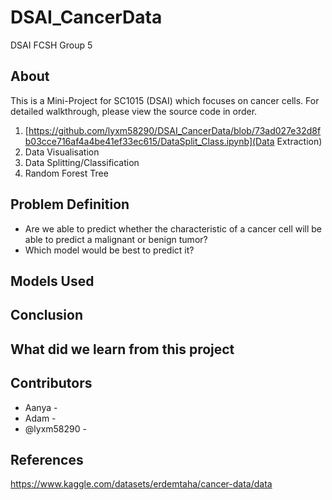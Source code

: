 # DSAI_CancerData
DSAI FCSH Group 5

## About
This is a Mini-Project for SC1015 (DSAI) which focuses on cancer cells. For detailed walkthrough, please view the source code in order.
1. [https://github.com/lyxm58290/DSAI_CancerData/blob/73ad027e32d8fb03cce716af4a4be41ef33ec615/DataSplit_Class.ipynb](Data Extraction) 
2. Data Visualisation
3. Data Splitting/Classification
4. Random Forest Tree

## Problem Definition
* Are we able to predict whether the characteristic of a cancer cell will be able to predict a malignant or benign tumor?
* Which model would be best to predict it?

## Models Used

## Conclusion

## What did we learn from this project

## Contributors
* Aanya - 
* Adam - 
* @lyxm58290 -

## References
https://www.kaggle.com/datasets/erdemtaha/cancer-data/data
